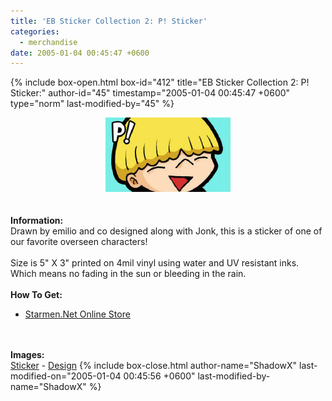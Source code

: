 ```yaml
---
title: 'EB Sticker Collection 2: P! Sticker'
categories:
  - merchandise
date: 2005-01-04 00:45:47 +0600
---
```

{% include box-open.html box-id="412" title="EB Sticker Collection 2: P! Sticker:" author-id="45" timestamp="2005-01-04 00:45:47 +0600" type="norm" last-modified-by="45" %}
	<center>
	<img src="/merchandise/images/smn_ebsc2p_title.jpg" border="0" alt="EB Sticker Collection 2: P! Sticker" />
	</center>
	<br /><br />
	<b>Information:</b>
	<br />
	Drawn by emilio and co designed along with Jonk, this is a sticker of one of our 
	favorite overseen characters!
	<br /><br />
	Size is 5" X 3" printed on 4mil vinyl using water and UV resistant inks. Which means 
	no fading in the sun or bleeding in the rain.
	<br /><br />
	<b>How To Get:</b>
	<br />
	<ul>
	<li><a href="http://www.cafeshops.com/starmen.7939931">Starmen.Net Online Store</a></li>
	</ul>
	<br /><br />
	<b>Images:</b>
	<br />
	<a href="/merchandise/images/smn_ebsc2p_sticker.jpg">Sticker</a> - <a href="/merchandise/images/smn_ebsc2p_design.jpg">Design</a>
{% include box-close.html author-name="ShadowX" last-modified-on="2005-01-04 00:45:56 +0600" last-modified-by-name="ShadowX" %}
